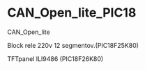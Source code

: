 # CAN_Open_lite_PIC18

CAN_Open_lite 

Block rele 220v 12 segmentov.(PIC18F25K80)

TFTpanel ILI9486 (PIC18F26K80)
